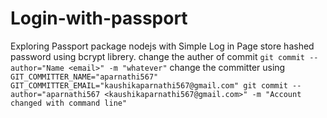 # Login-with-passport

Exploring Passport package nodejs with Simple Log in Page
store hashed password using bcrypt librery.
change the auther of  commit ` git commit --author="Name <email>" -m "whatever" `
change the committer using ` GIT_COMMITTER_NAME="aparnathi567" GIT_COMMITTER_EMAIL="kaushikaparnathi567@gmail.com" git commit --author="aparnathi567 <kaushikaparnathi567@gmail.com>" -m "Account changed with command line"`

